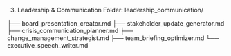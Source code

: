 3. Leadership & Communication
Folder: leadership_communication/

├── board_presentation_creator.md
├── stakeholder_update_generator.md
├── crisis_communication_planner.md
├── change_management_strategist.md
├── team_briefing_optimizer.md
└── executive_speech_writer.md
